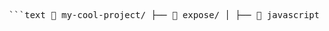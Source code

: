 <pre> ```text 📁 my-cool-project/ ├── 📁 expose/ │ ├── 📁 javascript/ │ │ ├── 📄 part1.md │ │ ├── 📄 part2.md │ │ └── 📄 example.js │ └── 📁 pipeline/ │ └── 📄 screenshot ├── 📁 explore/ │ ├── 📁 devtools/ │ │ ├── 📄 devtools-part1.md │ │ └── 📄 devtools-part2.md │ └── 📁 diagramming/ │ └── 📄 diagram.drawio.png ├── 📁 expand/ │ ├── 📄 expand.md │ └── 📁 screenshots/ │ └── 📄 screenshot1.png └── 📄 README.md ``` </pre>

